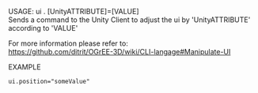 USAGE:  ui . [UnityATTRIBUTE]=[VALUE]    
Sends a command to the Unity Client to adjust the ui by 'UnityATTRIBUTE' according to 'VALUE'    

For more information please refer to:   
https://github.com/ditrit/OGrEE-3D/wiki/CLI-langage#Manipulate-UI


EXAMPLE

    ui.position="someValue"